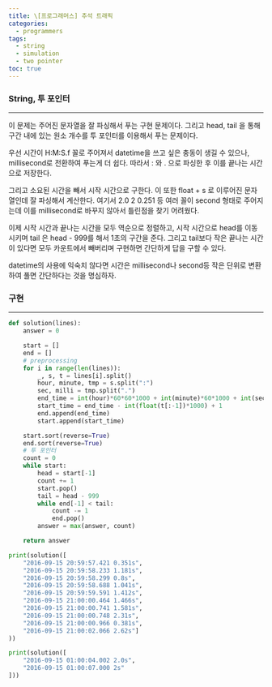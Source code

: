 ```yaml
---
title: \[프로그래머스] 추석 트래픽
categories: 
  - programmers
tags:
  - string
  - simulation
  - two pointer
toc: true
---
```


### String, 투 포인터

---

이 문제는 주어진 문자열을 잘 파싱해서 푸는 구현 문제이다. 그리고 head, tail 을 통해 구간 내에 있는 원소 개수를 투 포인터를 이용해서 푸는 문제이다.

우선 시간이 H:M:S.f 꼴로 주어져서 datetime을 쓰고 싶은 충동이 생길 수 있으나, millisecond로 전환하여 푸는게 더 쉽다. 따라서 : 와 . 으로 파싱한 후 이를 끝나는 시간으로 저장한다.

그리고 소요된 시간을 빼서 시작 시간으로 구한다. 이 또한 float + s 로 이루어진 문자열인데 잘 파싱해서 계산한다. 여기서 2.0 2 0.251 등 여러 꼴이 second 형태로 주어지는데 이를 millisecond로 바꾸지 않아서 틀린점을 찾기 어려웠다.

이제 시작 시간과 끝나는 시간을 모두 역순으로 정렬하고, 시작 시간으로 head를 이동시키며 tail 은 head - 999를 해서 1초의 구간을 준다. 그리고 tail보다 작은 끝나는 시간이 있다면 모두 카운트에서 빼버리며 구현하면 간단하게 답을 구할 수 있다.

datetime의 사용에 익숙치 않다면 시간은 millisecond나 second등 작은 단위로 변환하여 풀면 간단하다는 것을 명심하자.

### 구현

---

```python
def solution(lines):
    answer = 0

    start = []
    end = []
    # preprocessing
    for i in range(len(lines)):
        _, s, t = lines[i].split()
        hour, minute, tmp = s.split(":")
        sec, milli = tmp.split(".")
        end_time = int(hour)*60*60*1000 + int(minute)*60*1000 + int(sec)*1000 + int(milli)
        start_time = end_time - int(float(t[:-1])*1000) + 1
        end.append(end_time)
        start.append(start_time)

    start.sort(reverse=True)
    end.sort(reverse=True)
    # 투 포인터
    count = 0
    while start:
        head = start[-1]
        count += 1
        start.pop()
        tail = head - 999
        while end[-1] < tail:
            count -= 1
            end.pop()
        answer = max(answer, count)

    return answer

print(solution([
    "2016-09-15 20:59:57.421 0.351s",
    "2016-09-15 20:59:58.233 1.181s",
    "2016-09-15 20:59:58.299 0.8s",
    "2016-09-15 20:59:58.688 1.041s",
    "2016-09-15 20:59:59.591 1.412s",
    "2016-09-15 21:00:00.464 1.466s",
    "2016-09-15 21:00:00.741 1.581s",
    "2016-09-15 21:00:00.748 2.31s",
    "2016-09-15 21:00:00.966 0.381s",
    "2016-09-15 21:00:02.066 2.62s"]
))

print(solution([
    "2016-09-15 01:00:04.002 2.0s",
    "2016-09-15 01:00:07.000 2s"
]))

```